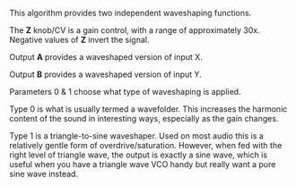 
This algorithm provides two independent waveshaping functions. 

The **Z** knob/CV is a gain control, with a range of approximately 30x. Negative values of **Z** invert the signal.

Output **A** provides a waveshaped version of input X.

Output **B** provides a waveshaped version of input Y.

Parameters 0 & 1 choose what type of waveshaping is applied.

Type 0 is what is usually termed a wavefolder. This increases the harmonic content of the sound in interesting ways,
especially as the gain changes.

Type 1 is a triangle-to-sine waveshaper. Used on most audio this is a relatively gentle form of overdrive/saturation.
However, when fed with the right level of triangle wave, the output is exactly a sine wave, which is useful when you
have a triangle wave VCO handy but really want a pure sine wave instead.
